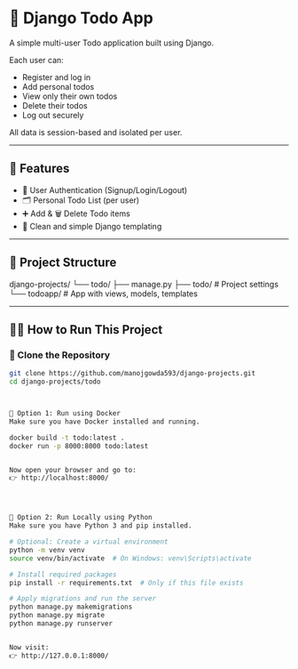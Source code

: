 # 📝 Django Todo App

A simple multi-user Todo application built using Django.

Each user can:
- Register and log in
- Add personal todos
- View only their own todos
- Delete their todos
- Log out securely

All data is session-based and isolated per user.

---

## 🚀 Features

- 🔐 User Authentication (Signup/Login/Logout)
- 🗂️ Personal Todo List (per user)
- ➕ Add & 🗑️ Delete Todo items
- 📄 Clean and simple Django templating

---

## 📂 Project Structure

django-projects/
└── todo/
├── manage.py
├── todo/ # Project settings
└── todoapp/ # App with views, models, templates



---

## 🧑‍💻 How to Run This Project

### 🔁 Clone the Repository

```bash
git clone https://github.com/manojgowda593/django-projects.git
cd django-projects/todo



🐳 Option 1: Run using Docker
Make sure you have Docker installed and running.

docker build -t todo:latest .
docker run -p 8000:8000 todo:latest


Now open your browser and go to:
👉 http://localhost:8000/




🐍 Option 2: Run Locally using Python
Make sure you have Python 3 and pip installed.

# Optional: Create a virtual environment
python -m venv venv
source venv/bin/activate  # On Windows: venv\Scripts\activate

# Install required packages
pip install -r requirements.txt  # Only if this file exists

# Apply migrations and run the server
python manage.py makemigrations
python manage.py migrate
python manage.py runserver


Now visit:
👉 http://127.0.0.1:8000/
